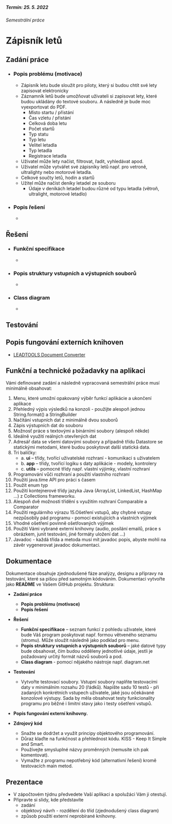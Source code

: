 ##### Termín: 25. 5. 2022 #####
###### Semestrální práce ######
# Zápisník letů

## Zadání práce

 - ### **Popis problému (motivace)**
   - Zápisník letu bude sloužit pro piloty, který si budou chtít své lety zapisovat elektronicky
   - Záznamník letů bude umožňovat uživateli si zapisovat lety, které budou ukládány do textové souboru. A následně je bude moc vyexportovat do PDF. 
     - Místo startu / přistání
     - Čas vzletu / přistání
     - Celková doba letu
     - Počet startů
     - Typ statu
     - Typ letu
     - Velitel letadla
     - Typ letadla
     - Registrace letadla
   - Uživatel může lety načíst, filtrovat, řadit, vyhledávat apod.
   - Uživatel může vytvářet své zápisníky letů např. pro vetroně, ultralighty nebo motorové letadla.
   - Celkové součty letů, hodin a startů
   - Užitel může načíst deníky letadel ze souboru
     - Údaje v deníkách letadel budou různé od typu letadla (větroň, ultralight, motorové letadlo)
 
 - ### **Popis řešení**
   - 
## Řešení

 - ### **Funkční specifikace**
    - 
 - ### **Popis struktury vstupních a výstupních souborů**
   - 
 - ### **Class diagram**
   - 

## Testování

## Popis fungování externích knihoven
- [LEADTOOLS Document Converter](https://www.leadtools.com/sdk/document/document-converter)

## Funkční a technické požadavky na aplikaci

Vámi definované zadání a následně vypracovaná semestrální práce musí minimálně obsahovat:	
1. Menu, které umožní opakovaný výběr funkcí aplikácie a ukončení aplikace
2. Přehledný výpis výsledků na konzoli - použijte alespoň jednou String.format() a StringBuilder
3. Načítání vstupních dat z minimálně dvou souborů 
4. Zápis výstupních dat do souboru
5. Možnosť práce s textovými a binárními soubory (alespoň někde)
6. Ideálně využití reálných otevřených dat
7. Adresář data se všemi datovými soubory a případně třídu Datastore se statickými metodami, které budou poskytovat další statická data.
8. Tri balíčky: 	
    - a. 	**ui** – třídy, tvořící uživatelské rozhraní - komunikaci s uživatelem
    - b. 	**app** – třídy, tvořící logiku s daty aplikácie - modely, kontrolery
    - c. 	**utils** – pomocné třídy např. vlastní výjimky, vlastní rozhraní
9. Programování vůči rozhraní a použití vlastního rozhraní
10. Použití java.time API pro práci s časem
11. Použít enum typ
12. Použití kontejnerové třídy jazyka Java (ArrayList, LinkedList, HashMap ...) z Collections frameworku.
13. Alespoň dvě možnosti třídění s využitím rozhraní Comparable a Comparator 
14. Použití regulárního výrazu
15.Ošetření vstupů, aby chybné vstupy nezpůsobily pád programu - pomocí existujících a vlastních výjimek
16. Vhodné ošetření povinně ošetřovaných výjimek
17. Použití Vámi vybrané externí knihovny (audio, posílání emailů, práce s obrázkem, junit testování, jiné formáty uložení dat ...)
18. Javadoc - každá třída a metoda musí mít javadoc popis, abyste mohli na závěr vygenerovat javadoc dokumentaci. 

## Dokumentace
Dokumentace obsahuje zjednodušené fáze analýzy, designu a přípravy na testování, které sa píšou před samotným kódováním. Dokumentaci vytvořte jako **README** ve Vašem GitHub projektu.
Struktura:
 * **Zadání práce**
    - **Popis problému (motivace)**
    - **Popis řešení**
 * **Řešení**
    - **Funkční specifikace** – seznam funkcí z pohledu uživatele, které bude Váš program poskytovat např. formou větveného seznamu (stromu). Může sloužit následně jako podklad pro menu.
    - **Popis struktury vstupních a výstupních souborů** – jaké datové typy bude obsahovat, čím budou odděleny jednotlivé údaje, jestli je požadovaný určitý formát názvů souborů a pod.
    - **Class diagram** - pomocí nějakého nástroje např. diagram.net
 * **Testování**
    - Vytvořte testovací soubory. Vstupní soubory naplňte testovacími daty v minimálním rozsahu 20 (řádků). Napište sadu 10 testů - při zadaných konkrétních vstupech uživatele, jaké jsou očekávané konzolové výstupy. Sada by měla obsahovat testy funkcionality programu pro běžné i limitní stavy jako i testy ošetření vstupů.
 * **Popis fungování externí knihovny.**

 * **Zdrojový kód**
    - Snažte se dodržet a využít principy objektového programování.
    - Důraz klaďte na funkčnost a přehlednost kódu. KISS - Keep It Simple and Smart.
    - Používejte smysluplné názvy proměnných (nemusíte ich pak komentovat).
    - Vymažte z programu nepotřebný kód (alternativní řešení) kromě testovacích main metod.
 
## Prezentace
 - V zápočtovém týdnu předvedete Vaší aplikaci a spolužáci Vám ji otestují.  
 - Připravte si slidy, kde představíte 
    - zadání
    - objektový návrh - rozdělení do tříd (zjednodušený class diagram)
    - způsob použití externí neprobírané  knihovny.


